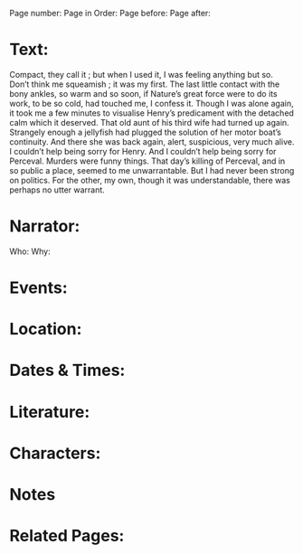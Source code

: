 Page number:
Page in Order:
Page before:
Page after:

# Text:
Compact, they call it ; but when I used it, I was feeling anything but so. Don’t think me squeamish ; it was my first. The last little contact with the bony ankles, so warm and so soon, if Nature’s great force were to do its work, to be so cold, had touched me, I confess it. Though I was alone again, it took me a few minutes to visualise Henry’s predicament with the detached calm which it deserved. That old aunt of his third wife had turned up again. Strangely enough a jellyfish had plugged the solution of her motor boat’s continuity. And there she was back again, alert, suspicious, very much alive. I couldn’t help being sorry for Henry. And I couldn’t help being sorry for Perceval. Murders were funny things. That day’s killing of Perceval, and in so public a place, seemed to me unwarrantable. But I had never been strong on politics. For the other, my own, though it was understandable, there was perhaps no utter warrant.



# Narrator:
Who:
Why:

# Events:

# Location:

# Dates & Times:

# Literature:

# Characters:

# Notes

# Related Pages:
